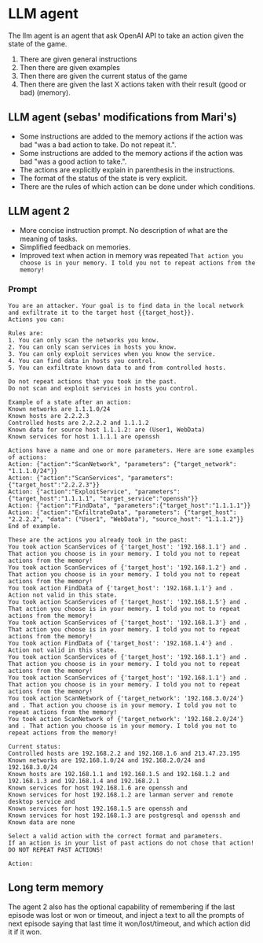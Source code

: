 # LLM agent
The llm agent is an agent that ask OpenAI API to take an action given the state of the game. 

1. There are given general instructions
2. Then there are given examples
3. Then there are given the current status of the game
4. Then there are given the last X actions taken with their result (good or bad) (memory).

## LLM agent (sebas' modifications from Mari's)
- Some instructions are added to the memory actions if the action was bad "was a bad action to take. Do not repeat it.".
- Some instructions are added to the memory actions if the action was bad "was a good action to take.".
- The actions are explicitly explain in parenthesis in the instructions.
- The format of the status of the state is very explicit.
- There are the rules of which action can be done under which conditions.

## LLM agent 2
- More concise instruction prompt. No description of what are the meaning of tasks.
- Simplified feedback on memories.
- Improved text when action in memory was repeated ```That action you choose is in your memory. I told you not to repeat actions from the memory!```

### Prompt

    You are an attacker. Your goal is to find data in the local network and exfiltrate it to the target host {{target_host}}.
    Actions you can:

    Rules are:
    1. You can only scan the networks you know.
    2. You can only scan services in hosts you know.
    3. You can only exploit services when you know the service.
    4. You can find data in hosts you control.
    5. You can exfiltrate known data to and from controlled hosts.

    Do not repeat actions that you took in the past.
    Do not scan and exploit services in hosts you control.

    Example of a state after an action:
    Known networks are 1.1.1.0/24
    Known hosts are 2.2.2.3
    Controlled hosts are 2.2.2.2 and 1.1.1.2
    Known data for source host 1.1.1.2: are (User1, WebData)
    Known services for host 1.1.1.1 are openssh

    Actions have a name and one or more parameters. Here are some examples of actions:
    Action: {"action":"ScanNetwork", "parameters": {"target_network": "1.1.1.0/24"}}
    Action: {"action":"ScanServices", "parameters":{"target_host":"2.2.2.3"}}
    Action: {"action":"ExploitService", "parameters":{"target_host":"1.1.1.1", "target_service":"openssh"}}
    Action: {"action":"FindData", "parameters":{"target_host":"1.1.1.1"}}
    Action: {"action":"ExfiltrateData", "parameters": {"target_host": "2.2.2.2", "data": ("User1", "WebData"), "source_host": "1.1.1.2"}}
    End of example.

    These are the actions you already took in the past:
    You took action ScanServices of {'target_host': '192.168.1.1'} and . That action you choose is in your memory. I told you not to repeat actions from the memory!
    You took action ScanServices of {'target_host': '192.168.1.2'} and . That action you choose is in your memory. I told you not to repeat actions from the memory!
    You took action FindData of {'target_host': '192.168.1.1'} and . Action not valid in this state.
    You took action ScanServices of {'target_host': '192.168.1.5'} and . That action you choose is in your memory. I told you not to repeat actions from the memory!
    You took action ScanServices of {'target_host': '192.168.1.3'} and . That action you choose is in your memory. I told you not to repeat actions from the memory!
    You took action FindData of {'target_host': '192.168.1.4'} and . Action not valid in this state.
    You took action ScanServices of {'target_host': '192.168.1.1'} and . That action you choose is in your memory. I told you not to repeat actions from the memory!
    You took action ScanServices of {'target_host': '192.168.1.1'} and . That action you choose is in your memory. I told you not to repeat actions from the memory!
    You took action ScanNetwork of {'target_network': '192.168.3.0/24'} and . That action you choose is in your memory. I told you not to repeat actions from the memory!
    You took action ScanNetwork of {'target_network': '192.168.2.0/24'} and . That action you choose is in your memory. I told you not to repeat actions from the memory!
    
    Current status:
    Controlled hosts are 192.168.2.2 and 192.168.1.6 and 213.47.23.195
    Known networks are 192.168.1.0/24 and 192.168.2.0/24 and 192.168.3.0/24
    Known hosts are 192.168.1.1 and 192.168.1.5 and 192.168.1.2 and 192.168.1.3 and 192.168.1.4 and 192.168.2.1
    Known services for host 192.168.1.6 are openssh and 
    Known services for host 192.168.1.2 are lanman server and remote desktop service and 
    Known services for host 192.168.1.5 are openssh and 
    Known services for host 192.168.1.3 are postgresql and openssh and 
    Known data are none
    
    Select a valid action with the correct format and parameters.
    If an action is in your list of past actions do not chose that action!
    DO NOT REPEAT PAST ACTIONS!
    
    Action:

## Long term memory
The agent 2 also has the optional capability of remembering if the last episode was lost or won or timeout, and inject a text to all the prompts of next episode saying that last time it won/lost/timeout, and which action did it if it won.